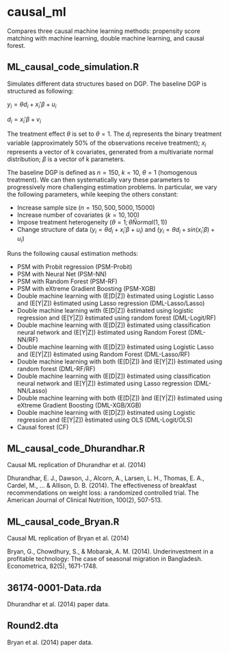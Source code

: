 # causal_ml
Compares three causal machine learning methods: propensity score matching with machine learning, double machine learning, and causal forest. 

## ML_causal_code_simulation.R 

Simulates different data structures based on DGP. The baseline DGP is structured as following:

$`y_i=\theta d_i+x_i' \beta + u_i`$

$`d_i=x_i' \beta + v_i`$

The treatment effect $`\theta`$ is set to $`\theta=1`$. The $`d_i`$ represents the binary treatment variable (approximately 50% of the observations receive treatment); $`x_i`$ represents a vector of k covariates, generated from a multivariate normal distribution; $`\beta`$ is a vector of k parameters. 

The baseline DGP is defined as $`n=150`$, $`k=10`$, $`\theta=1`$ (homogenous treatment). We can then systematically vary these parameters to progressively more challenging estimation problems. In particular, we vary the following parameters, while keeping the others constant: 
* Increase sample size $`(n=150, 500, 5000, 15000)`$
* Increase number of covariates $`(k=10, 100)`$
* Impose treatment heterogeneity $`(\theta=1; \theta \tilde Normal(1,1))`$
* Change structure of data $`(y_i = \theta d_i + x_i' \beta + u_i)`$ and $`(y_i = \theta d_i + sin(x_i' \beta) + u_i)`$

Runs the following causal estimation methods: 
* PSM with Probit regression (PSM-Probit)
* PSM with Neural Net (PSM-NN)
* PSM with Random Forest (PSM-RF)
* PSM with eXtreme Gradient Boosting (PSM-XGB)
* Double machine learning with (E[̂D|Z]) ̂estimated using Logistic Lasso and (E[Y|Z]) ̂estimated using Lasso regression (DML-Lasso/Lasso)
* Double machine learning with (E[̂D|Z]) ̂estimated using logistic regression and (E[Y|Z]) ̂estimated using random forest (DML-Logit/RF)
* Double machine learning with (E[̂D|Z]) ̂estimated using classification neural network and (E[Y|Z]) ̂estimated using Random Forest (DML-NN/RF)
* Double machine learning with (E[̂D|Z]) ̂estimated using Logistic Lasso and (E[Y|Z]) ̂estimated using Random Forest (DML-Lasso/RF)
* Double machine learning with both (E[̂D|Z]) ̂and (E[Y|Z]) ̂estimated using random forest (DML-RF/RF)
* Double machine learning with (E[̂D|Z]) ̂estimated using classification neural network and (E[Y|Z]) ̂estimated using Lasso regression (DML-NN/Lasso)
* Double machine learning with both (E[̂D|Z]) ̂and (E[Y|Z]) ̂estimated using eXtreme Gradient Boosting (DML-XGB/XGB)
* Double machine learning with (E[̂D|Z]) ̂estimated using Logistic regression and (E[Y|Z]) ̂estimated using OLS (DML-Logit/OLS)
* Causal forest (CF) 

## ML_causal_code_Dhurandhar.R 

Causal ML replication of Dhurandhar et al. (2014) 

Dhurandhar, E. J., Dawson, J., Alcorn, A., Larsen, L. H., Thomas, E. A., Cardel, M., ... & Allison, D. B. (2014). The effectiveness of breakfast recommendations on weight loss: a randomized controlled trial. The American Journal of Clinical Nutrition, 100(2), 507-513. 

## ML_causal_code_Bryan.R 

Causal ML replication of Bryan et al. (2014) 

Bryan, G., Chowdhury, S., & Mobarak, A. M. (2014). Underinvestment in a profitable technology: The case of seasonal migration in Bangladesh. Econometrica, 82(5), 1671-1748. 

## 36174-0001-Data.rda 

Dhurandhar et al. (2014) paper data. 

## Round2.dta 

Bryan et al. (2014) paper data. 






